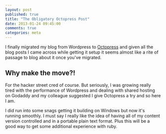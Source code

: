 ```yaml
---
layout: post
published: true
title: "The Obligatory Octopress Post"
date: 2013-01-24 09:45:00
comments: true
categories: meta
---
```


I finally migrated my blog from Wordpress to [Octopress](http://octopress.org/) and given all the blog posts I came across while getting it setup it seems almost like a rite of passage to blog about it once you've migrated.

## Why make the move?!

For the hacker street cred of course. But seriously, I was growing really tired with the performance of Wordpress and dealing with shared hosting on Godaddy and my colleague suggested I give Octopress a try and so here I am.

I did run into some snags getting it building on Windows but now it's running smoothly. I must say I really like the idea of having all of my content version controlled and in a portable plain text format. Plus this will be a good way to get some additional experience with ruby.
